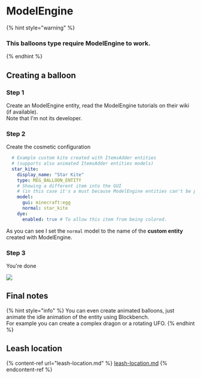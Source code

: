 # ModelEngine

{% hint style="warning" %}
### This balloons type require ModelEngine to work.
{% endhint %}

## Creating a balloon

### Step 1

Create an ModelEngine entity, read the ModelEngine tutorials on their wiki (if available).\
Note that I'm not its developer.

### Step 2

Create the cosmetic configuration

```yaml
  # Example custom kite created with ItemsAdder entities 
  # (supports also animated ItemsAdder entities models)
  star_kite:
    display_name: "Star Kite"
    type: MEG_BALLOON_ENTITY
    # Showing a different item into the GUI 
    # (in this case it's a must because ModelEngine entities can't be put in GUIs)
    model:
      gui: minecraft:egg
      normal: star_kite
    dye:
      enabled: true # To allow this item from being colored.
```

As you can see I set the `normal` model to the name of the **custom entity** created with ModelEngine.

### Step 3

You're done

![](<../../.gitbook/assets/image (8) (1).png>)

## Final notes

{% hint style="info" %}
You can even create animated balloons, just animate the idle animation of the entity using Blockbench.\
For example you can create a complex dragon or a rotating UFO. &#x20;
{% endhint %}

## Leash location

{% content-ref url="leash-location.md" %}
[leash-location.md](leash-location.md)
{% endcontent-ref %}
